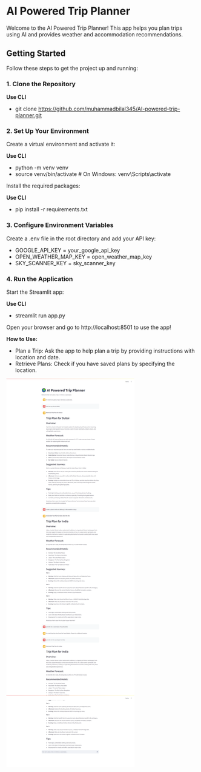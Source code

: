 # AI Powered Trip Planner

Welcome to the AI Powered Trip Planner! This app helps you plan trips using AI and provides weather and accommodation recommendations.

## Getting Started

Follow these steps to get the project up and running:

### 1. Clone the Repository

**Use CLI**

- git clone https://github.com/muhammadbilal345/AI-powered-trip-planner.git

### 2. Set Up Your Environment
Create a virtual environment and activate it:

**Use CLI**
- python -m venv venv
- source venv/bin/activate  # On Windows: venv\Scripts\activate

Install the required packages:

**Use CLI**
- pip install -r requirements.txt

### 3. Configure Environment Variables
Create a .env file in the root directory and add your API key:

- GOOGLE_API_KEY = your_google_api_key
- OPEN_WEATHER_MAP_KEY = open_weather_map_key
- SKY_SCANNER_KEY = sky_scanner_key

### 4. Run the Application
Start the Streamlit app:

**Use CLI**
- streamlit run app.py

Open your browser and go to http://localhost:8501 to use the app!

**How to Use:**
- Plan a Trip: Ask the app to help plan a trip by providing instructions with location and date.
- Retrieve Plans: Check if you have saved plans by specifying the location.

![AI Powered Trip Planner App](output.png)
